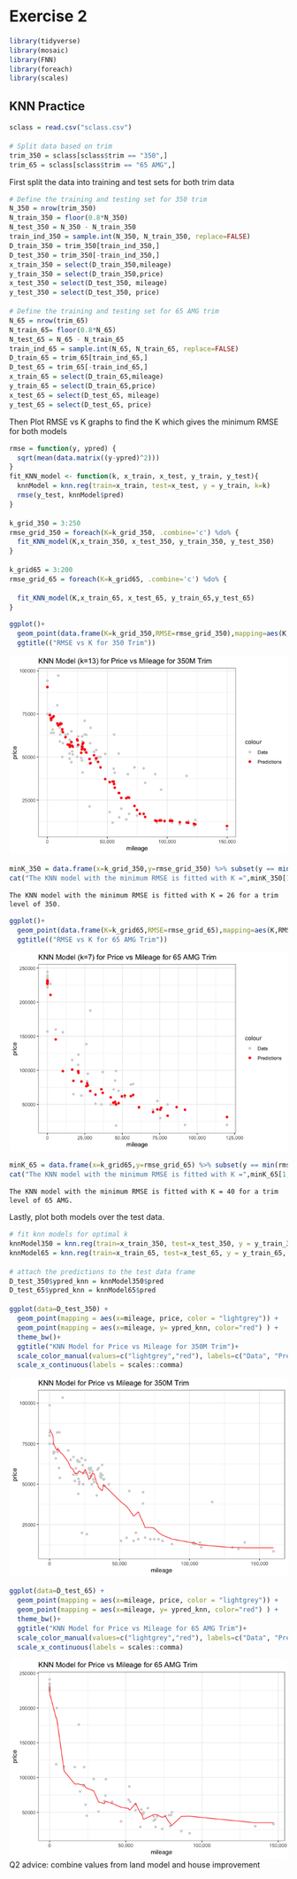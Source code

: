 # Exercise 2

``` r
library(tidyverse)
library(mosaic)
library(FNN)
library(foreach)
library(scales)
```

## KNN Practice

``` r
sclass = read.csv("sclass.csv")

# Split data based on trim
trim_350 = sclass[sclass$trim == "350",]
trim_65 = sclass[sclass$trim == "65 AMG",]
```

First split the data into training and test sets for both trim data

``` r
# Define the training and testing set for 350 trim
N_350 = nrow(trim_350)
N_train_350 = floor(0.8*N_350)
N_test_350 = N_350 - N_train_350
train_ind_350 = sample.int(N_350, N_train_350, replace=FALSE)
D_train_350 = trim_350[train_ind_350,]
D_test_350 = trim_350[-train_ind_350,]
x_train_350 = select(D_train_350,mileage)
y_train_350 = select(D_train_350,price)
x_test_350 = select(D_test_350, mileage)
y_test_350 = select(D_test_350, price)

# Define the training and testing set for 65 AMG trim
N_65 = nrow(trim_65)
N_train_65= floor(0.8*N_65)
N_test_65 = N_65 - N_train_65
train_ind_65 = sample.int(N_65, N_train_65, replace=FALSE)
D_train_65 = trim_65[train_ind_65,]
D_test_65 = trim_65[-train_ind_65,]
x_train_65 = select(D_train_65,mileage)
y_train_65 = select(D_train_65,price)
x_test_65 = select(D_test_65, mileage)
y_test_65 = select(D_test_65, price)
```

Then Plot RMSE vs K graphs to find the K which gives the minimum RMSE
for both models

``` r
rmse = function(y, ypred) {
  sqrt(mean(data.matrix((y-ypred)^2)))
}
fit_KNN_model <- function(k, x_train, x_test, y_train, y_test){
  knnModel = knn.reg(train=x_train, test=x_test, y = y_train, k=k)
  rmse(y_test, knnModel$pred)
}

k_grid_350 = 3:250
rmse_grid_350 = foreach(K=k_grid_350, .combine='c') %do% {
  fit_KNN_model(K,x_train_350, x_test_350, y_train_350, y_test_350)
}

k_grid65 = 3:200
rmse_grid_65 = foreach(K=k_grid65, .combine='c') %do% {
  
  fit_KNN_model(K,x_train_65, x_test_65, y_train_65,y_test_65)
}
```

``` r
ggplot()+
  geom_point(data.frame(K=k_grid_350,RMSE=rmse_grid_350),mapping=aes(K,RMSE)) +
  ggtitle(("RMSE vs K for 350 Trim"))
```

![](exercise2_files/figure-gfm/unnamed-chunk-5-1.png)<!-- -->

``` r
minK_350 = data.frame(x=k_grid_350,y=rmse_grid_350) %>% subset(y == min(rmse_grid_350))
cat("The KNN model with the minimum RMSE is fitted with K =",minK_350[1,1], "for a trim level of 350." )
```

    The KNN model with the minimum RMSE is fitted with K = 26 for a trim level of 350.

``` r
ggplot()+
  geom_point(data.frame(K=k_grid65,RMSE=rmse_grid_65),mapping=aes(K,RMSE)) +
  ggtitle(("RMSE vs K for 65 AMG Trim"))
```

![](exercise2_files/figure-gfm/unnamed-chunk-5-2.png)<!-- -->

``` r
minK_65 = data.frame(x=k_grid65,y=rmse_grid_65) %>% subset(y == min(rmse_grid_65))
cat("The KNN model with the minimum RMSE is fitted with K =",minK_65[1,1], "for a trim level of 65 AMG.")
```

    The KNN model with the minimum RMSE is fitted with K = 40 for a trim level of 65 AMG.

Lastly, plot both models over the test data.

``` r
# fit knn models for optimal k
knnModel350 = knn.reg(train=x_train_350, test=x_test_350, y = y_train_350, k=13)
knnModel65 = knn.reg(train=x_train_65, test=x_test_65, y = y_train_65, k=7)

# attach the predictions to the test data frame
D_test_350$ypred_knn = knnModel350$pred
D_test_65$ypred_knn = knnModel65$pred

ggplot(data=D_test_350) + 
  geom_point(mapping = aes(x=mileage, price, color = "lightgrey")) +
  geom_point(mapping = aes(x=mileage, y= ypred_knn, color="red") ) +
  theme_bw()+
  ggtitle("KNN Model for Price vs Mileage for 350M Trim")+
  scale_color_manual(values=c("lightgrey","red"), labels=c("Data", "Predictions"))+ 
  scale_x_continuous(labels = scales::comma)
```

![](exercise2_files/figure-gfm/unnamed-chunk-6-1.png)<!-- -->

``` r
ggplot(data=D_test_65) + 
  geom_point(mapping = aes(x=mileage, price, color = "lightgrey")) +
  geom_point(mapping = aes(x=mileage, y= ypred_knn, color="red") ) +
  theme_bw()+
  ggtitle("KNN Model for Price vs Mileage for 65 AMG Trim")+
  scale_color_manual(values=c("lightgrey","red"), labels=c("Data", "Predictions"))+ 
  scale_x_continuous(labels = scales::comma)
```

![](exercise2_files/figure-gfm/unnamed-chunk-6-2.png)<!-- --> Q2 advice:
combine values from land model and house improvement
